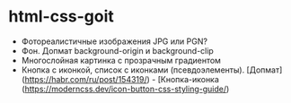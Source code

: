 # html-css-goit

- Фотореалистичные изображения JPG или PGN?
- Фон. Допмат background-origin и background-clip
- Многослойная картинка с прозрачным градиентом
- Кнопка с иконкой, список с иконками (псевдоэлементы). [Допмат] (https://habr.com/ru/post/154319/) - [Кнопка-иконка (https://moderncss.dev/icon-button-css-styling-guide/)
